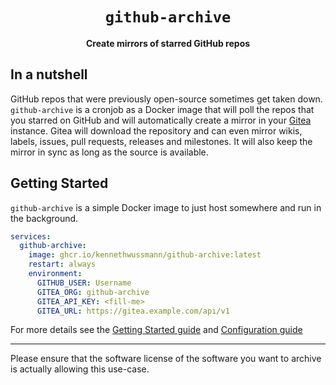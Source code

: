 <div align="center">
  <h1><code>github-archive</code></h1>
  <p>
    <strong>Create mirrors of starred GitHub repos</strong>
  </p>
</div>

## In a nutshell

GitHub repos that were previously open-source sometimes get taken down. `github-archive` is a cronjob as a Docker image that will poll the repos that you starred on GitHub and will automatically create a mirror in your [Gitea](https://gitea.com/) instance.
Gitea will download the repository and can even mirror wikis, labels, issues, pull requests, releases and milestones. It will also keep the mirror in sync as long as the source is available.

## Getting Started

`github-archive` is a simple Docker image to just host somewhere and run in the background.

```YAML
services:
  github-archive:
    image: ghcr.io/kennethwussmann/github-archive:latest
    restart: always
    environment:
      GITHUB_USER: Username
      GITEA_ORG: github-archive
      GITEA_API_KEY: <fill-me>
      GITEA_URL: https://gitea.example.com/api/v1
```

For more details see the [Getting Started guide](./docs/getting-started.md) and [Configuration guide](./docs/configuration.md)

---

Please ensure that the software license of the software you want to archive is actually allowing this use-case.
